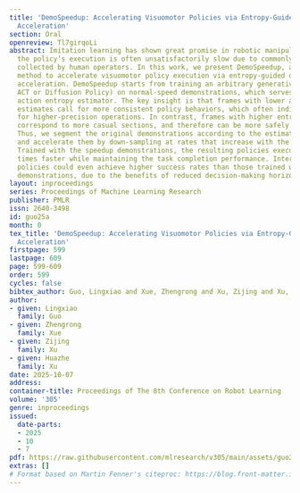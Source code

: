 ```yaml
---
title: 'DemoSpeedup: Accelerating Visuomotor Policies via Entropy-Guided Demonstration
  Acceleration'
section: Oral
openreview: Tl7girqoLi
abstract: Imitation learning has shown great promise in robotic manipulation, but
  the policy’s execution is often unsatisfactorily slow due to commonly tardy demonstrations
  collected by human operators. In this work, we present DemoSpeedup, a self-supervised
  method to accelerate visuomotor policy execution via entropy-guided demonstration
  acceleration. DemoSpeedup starts from training an arbitrary generative policy (e.g.,
  ACT or Diffusion Policy) on normal-speed demonstrations, which serves as a per-frame
  action entropy estimator. The key insight is that frames with lower action entropy
  estimates call for more consistent policy behaviors, which often indicate the demands
  for higher-precision operations. In contrast, frames with higher entropy estimates
  correspond to more casual sections, and therefore can be more safely accelerated.
  Thus, we segment the original demonstrations according to the estimated entropy,
  and accelerate them by down-sampling at rates that increase with the entropy values.
  Trained with the speedup demonstrations, the resulting policies execute up to 3
  times faster while maintaining the task completion performance. Interestingly, these
  policies could even achieve higher success rates than those trained with normal-speed
  demonstrations, due to the benefits of reduced decision-making horizons.
layout: inproceedings
series: Proceedings of Machine Learning Research
publisher: PMLR
issn: 2640-3498
id: guo25a
month: 0
tex_title: 'DemoSpeedup: Accelerating Visuomotor Policies via Entropy-Guided Demonstration
  Acceleration'
firstpage: 599
lastpage: 609
page: 599-609
order: 599
cycles: false
bibtex_author: Guo, Lingxiao and Xue, Zhengrong and Xu, Zijing and Xu, Huazhe
author:
- given: Lingxiao
  family: Guo
- given: Zhengrong
  family: Xue
- given: Zijing
  family: Xu
- given: Huazhe
  family: Xu
date: 2025-10-07
address:
container-title: Proceedings of The 8th Conference on Robot Learning
volume: '305'
genre: inproceedings
issued:
  date-parts:
  - 2025
  - 10
  - 7
pdf: https://raw.githubusercontent.com/mlresearch/v305/main/assets/guo25a/guo25a.pdf
extras: []
# Format based on Martin Fenner's citeproc: https://blog.front-matter.io/posts/citeproc-yaml-for-bibliographies/
---
```

